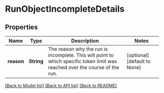 # RunObjectIncompleteDetails

## Properties
Name | Type | Description | Notes
------------ | ------------- | ------------- | -------------
**reason** | **String** | The reason why the run is incomplete. This will point to which specific token limit was reached over the course of the run. | [optional] [default to None]

[[Back to Model list]](../README.md#documentation-for-models) [[Back to API list]](../README.md#documentation-for-api-endpoints) [[Back to README]](../README.md)


